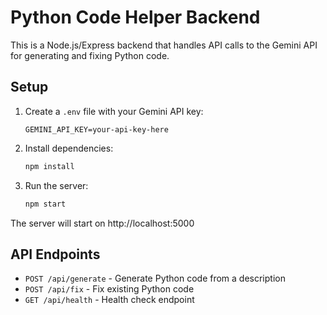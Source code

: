 
# Python Code Helper Backend

This is a Node.js/Express backend that handles API calls to the Gemini API for generating and fixing Python code.

## Setup

1. Create a `.env` file with your Gemini API key:
   ```
   GEMINI_API_KEY=your-api-key-here
   ```

2. Install dependencies:
   ```bash
   npm install
   ```

3. Run the server:
   ```bash
   npm start
   ```

The server will start on http://localhost:5000

## API Endpoints

- `POST /api/generate` - Generate Python code from a description
- `POST /api/fix` - Fix existing Python code
- `GET /api/health` - Health check endpoint
